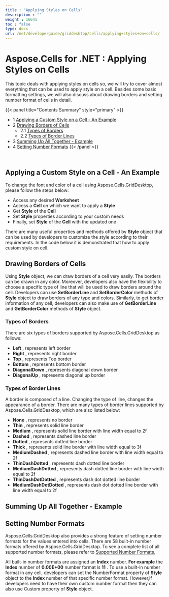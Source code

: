 ```yaml
---
title : "Applying Styles on Cells" 
description : "" 
weight : 16641 
toc : false
type: docs
url: /net/developerguide/griddesktop/cells/applying+styles+on+cells/
---
```


# Aspose.Cells for .NET : Applying Styles on Cells


This topic deals with applying styles on cells so, we will try to cover almost everything that can be used to apply style on a cell. Besides some basic formatting settings, we will also discuss about drawing borders and setting number format of cells in detail.

{{< panel title="Contents Summary" style="primary" >}}
*   1 [Applying a Custom Style on a Cell - An Example](#applying-a-custom-style-on-a-cell---an-example)
*   2 [Drawing Borders of Cells](#drawing-borders-of-cells)
    *   2.1 [Types of Borders](#types-of-borders)
    *   2.2 [Types of Border Lines](#types-of-border-lines)
*   3 [Summing Up All Together - Example](#summing-up-all-together---example)
*   4 [Setting Number Formats](#setting-number-formats)
{{< /panel >}}
 

 

## Applying a Custom Style on a Cell - An Example

To change the font and color of a cell using Aspose.Cells.GridDesktop, please follow the steps below:

*   Access any desired **Worksheet**
*   Access a **Cell** on which we want to apply a **Style**
*   Get **Style** of the **Cell**
*   Set **Style** properties according to your custom needs
*   Finally, set **Style** of the **Cell** with the updated one

There are many useful properties and methods offered by **Style** object that can be used by developers to customize the style according to their requirements. In the code below it is demonstrated that how to apply custom style on cell.

## Drawing Borders of Cells

Using **Style** object, we can draw borders of a cell very easily. The borders can be drawn in any color. Moreover, developers also have the flexibility to choose a specific type of line that will be used to draw borders around the cell. Developers can use **SetBorderLine** and **SetBorderColor** methods of **Style** object to draw borders of any type and colors. Similarly, to get border information of any cell, developers can also make use of **GetBorderLine** and **GetBorderColor** methods of **Style** object.

### Types of Borders

There are six types of borders supported by Aspose.Cells.GridDesktop as follows:

*   **Left** , represents left border
*   **Right** , represents right border
*   **Top** , represents Top border
*   **Bottom** , represents bottom border
*   **DiagonalDown** , represents diagonal down border
*   **DiagonalUp** , represents diagonal up border

### Types of Border Lines

A border is composed of a line. Changing the type of line, changes the appearance of a border. There are many types of border lines supported by Aspose.Cells.GridDesktop, which are also listed below:

*   **None** , represents no border
*   **Thin** , represents solid line border
*   **Medium** , represents solid line border with line width equal to 2f
*   **Dashed** , represents dashed line border
*   **Dotted** , represents dotted line border
*   **Thick** , represents solid line border with line width equal to 3f
*   **MediumDashed** , represents dashed line border with line width equal to 2f
*   **ThinDashDotted** , represents dash dotted line border
*   **MediumDashDotted** , represents dash dotted line border with line width equal to 2f
*   **ThinDashDotDotted** , represents dash dot dotted line border
*   **MediumDashDotDotted** , represents dash dot dotted line border with line width equal to 2f

## Summing Up All Together - Example

## Setting Number Formats

Aspose.Cells.GridDesktop also provides a strong feature of setting number formats for the values entered into cells. There are 58 built-in number formats offered by Aspose.Cells.GridDesktop. To see a complete list of all supported number formats, please refer to [Supported Number Formats.](https://docs2.aspose.com/cells/net/developerguide/knowledgebase/list+of+supported+number+formats)

All built-in number formats are assigned an **Index** number. **For example** the **Index** number of **0.00E+00** number format is **11** . To use a built-in number format in any cell, developers can set the NumberFormat property of **Style** object to the **Index** number of that specific number format. However,if developers need to have their own custom number format then they can also use Custom property of **Style** object.

